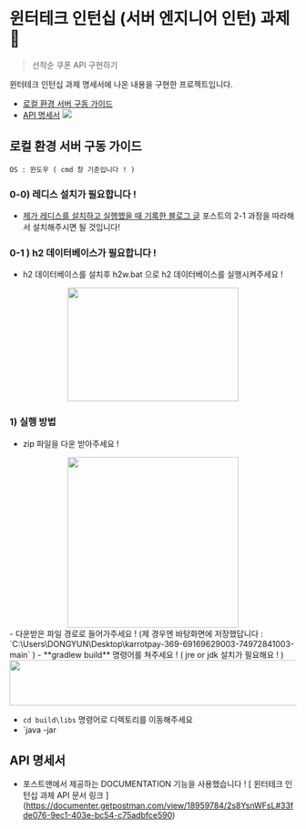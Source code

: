 # 윈터테크 인턴십 (서버 엔지니어 인턴) 과제 🥕 

> 선착순 쿠폰 API 구현하기 

윈터테크 인턴십 과제 명세서에 나온 내용을 구현한 프로젝트입니다. 
  - [로컬 환경 서버 구동 가이드 ](#로컬-환경-서버-구동-가이드 )
  - [API 명세서](#API-명세서)
![](../header.png)

## 로컬 환경 서버 구동 가이드 

`OS : 윈도우 ( cmd 창 기준입니다 ! )` 

### 0-0) 레디스 설치가 필요합니다 ! 
- [제가 레디스를 설치하고 실행했을 때 기록한 블로그 글](https://velog.io/@myway00/Spring-Boot-%EB%8F%99%EC%8B%9C-%EC%A0%91%EC%86%8D-%EC%9C%A0%EC%A0%80%EC%88%98-%EC%A0%9C%ED%95%9Cfeat.Redis-%EC%84%B8%EC%85%98-2#2-1--%EB%A0%88%EB%94%94%EC%8A%A4-%EC%84%A4%EC%B9%98--%EC%8A%A4%ED%94%84%EB%A7%81%EB%B6%80%ED%8A%B8%EC%99%80-%EC%97%B0%EB%8F%99) 포스트의 2-1 과정을 따라해서 설치해주시면 될 것입니다!  

### 0-1 ) h2 데이터베이스가 필요합니다 ! 
- h2 데이터베이스를 설치후 h2w.bat 으로 h2 데이터베이스를 실행시켜주세요 ! 
<center><img src="https://user-images.githubusercontent.com/76711238/203405816-2d38286c-6015-4e04-8748-4a37ef5acbdb.png" width="300" height="200"></center>

### 1) 실행 방법
- zip 파일을 다운 받아주세요 ! 
<center><img src="https://user-images.githubusercontent.com/76711238/203403089-e627de26-c3f0-4d34-85bd-48e994ce0800.png" width="300" height="300"></center>
- 다운받은 파일 경로로 들어가주세요 ! (제 경우엔 바탕화면에 저장했답니다 : `C:\Users\DONGYUN\Desktop\karrotpay-369-69169629003-74972841003-main` )
-  **gradlew build** 명령어를 쳐주세요 ! ( jre or jdk 설치가 필요해요 ! ) 

<center><img src="https://user-images.githubusercontent.com/76711238/203404328-f35552d9-7c6c-4bd2-94d2-f32a05d95ce6.png" width="600" height="80"></center>

- `cd build\libs` 명령어로 디렉토리를 이동해주세요 
- `java -jar 

 ## API 명세서 
 - 포스트맨에서 제공하는 DOCUMENTATION 기능을 사용했습니다 ! 
 [ 윈터테크 인턴십 과제 API 문서 링크 ] (https://documenter.getpostman.com/view/18959784/2s8YsnWFsL#33fde076-9ec1-403e-bc54-c75adbfce590) 
